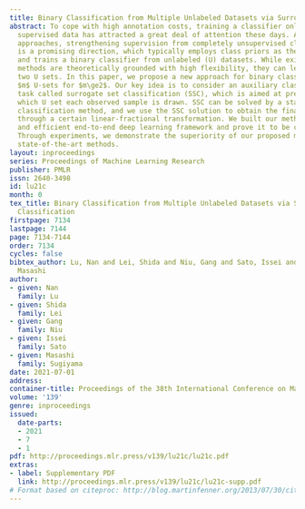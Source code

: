 ```yaml
---
title: Binary Classification from Multiple Unlabeled Datasets via Surrogate Set Classification
abstract: To cope with high annotation costs, training a classifier only from weakly
  supervised data has attracted a great deal of attention these days. Among various
  approaches, strengthening supervision from completely unsupervised classification
  is a promising direction, which typically employs class priors as the only supervision
  and trains a binary classifier from unlabeled (U) datasets. While existing risk-consistent
  methods are theoretically grounded with high flexibility, they can learn only from
  two U sets. In this paper, we propose a new approach for binary classification from
  $m$ U-sets for $m\ge2$. Our key idea is to consider an auxiliary classification
  task called surrogate set classification (SSC), which is aimed at predicting from
  which U set each observed sample is drawn. SSC can be solved by a standard (multi-class)
  classification method, and we use the SSC solution to obtain the final binary classifier
  through a certain linear-fractional transformation. We built our method in a flexible
  and efficient end-to-end deep learning framework and prove it to be classifier-consistent.
  Through experiments, we demonstrate the superiority of our proposed method over
  state-of-the-art methods.
layout: inproceedings
series: Proceedings of Machine Learning Research
publisher: PMLR
issn: 2640-3498
id: lu21c
month: 0
tex_title: Binary Classification from Multiple Unlabeled Datasets via Surrogate Set
  Classification
firstpage: 7134
lastpage: 7144
page: 7134-7144
order: 7134
cycles: false
bibtex_author: Lu, Nan and Lei, Shida and Niu, Gang and Sato, Issei and Sugiyama,
  Masashi
author:
- given: Nan
  family: Lu
- given: Shida
  family: Lei
- given: Gang
  family: Niu
- given: Issei
  family: Sato
- given: Masashi
  family: Sugiyama
date: 2021-07-01
address:
container-title: Proceedings of the 38th International Conference on Machine Learning
volume: '139'
genre: inproceedings
issued:
  date-parts:
  - 2021
  - 7
  - 1
pdf: http://proceedings.mlr.press/v139/lu21c/lu21c.pdf
extras:
- label: Supplementary PDF
  link: http://proceedings.mlr.press/v139/lu21c/lu21c-supp.pdf
# Format based on citeproc: http://blog.martinfenner.org/2013/07/30/citeproc-yaml-for-bibliographies/
---
```

